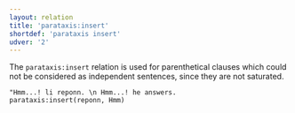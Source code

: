 ```yaml
---
layout: relation
title: 'parataxis:insert'
shortdef: 'parataxis insert'
udver: '2'
---
```


The `parataxis:insert` relation is used for parenthetical clauses which could not be considered as independent sentences, since they are not saturated.

~~~ sdparse
"Hmm...! li reponn. \n Hmm...! he answers.
parataxis:insert(reponn, Hmm)
~~~

<!-- Interlanguage links updated Út 9. května 2023, 20:04:31 CEST -->
